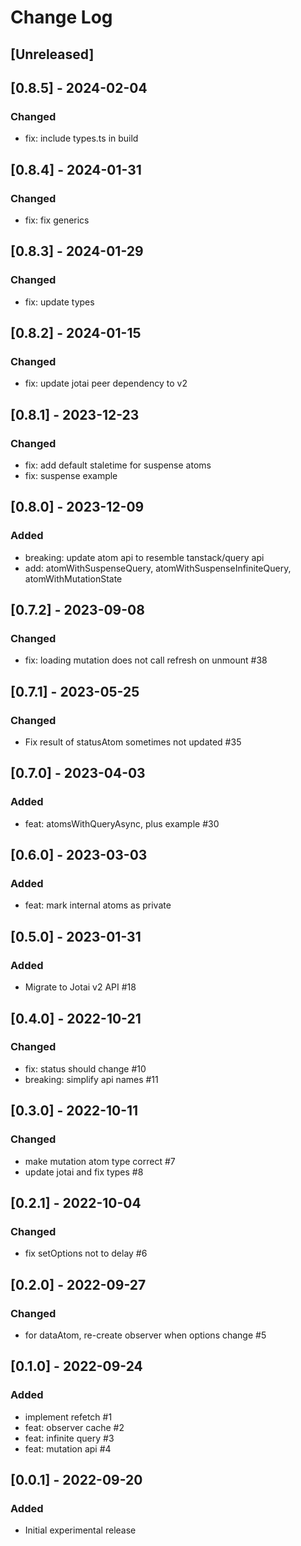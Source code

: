 # Change Log

## [Unreleased]

## [0.8.5] - 2024-02-04
### Changed
- fix: include types.ts in build

## [0.8.4] - 2024-01-31
### Changed
- fix: fix generics

## [0.8.3] - 2024-01-29
### Changed
- fix: update types

## [0.8.2] - 2024-01-15
### Changed
- fix: update jotai peer dependency to v2

## [0.8.1] - 2023-12-23
### Changed
- fix: add default staletime for suspense atoms
- fix: suspense example

## [0.8.0] - 2023-12-09
### Added
- breaking: update atom api to resemble tanstack/query api
- add: atomWithSuspenseQuery, atomWithSuspenseInfiniteQuery, atomWithMutationState

## [0.7.2] - 2023-09-08
### Changed
- fix: loading mutation does not call refresh on unmount #38

## [0.7.1] - 2023-05-25
### Changed
- Fix result of statusAtom sometimes not updated #35

## [0.7.0] - 2023-04-03
### Added
- feat: atomsWithQueryAsync, plus example #30

## [0.6.0] - 2023-03-03
### Added
- feat: mark internal atoms as private

## [0.5.0] - 2023-01-31
### Added
- Migrate to Jotai v2 API #18

## [0.4.0] - 2022-10-21
### Changed
- fix: status should change #10
- breaking: simplify api names #11

## [0.3.0] - 2022-10-11
### Changed
- make mutation atom type correct #7
- update jotai and fix types #8

## [0.2.1] - 2022-10-04
### Changed
- fix setOptions not to delay #6

## [0.2.0] - 2022-09-27
### Changed
- for dataAtom, re-create observer when options change #5

## [0.1.0] - 2022-09-24
### Added
- implement refetch #1
- feat: observer cache #2
- feat: infinite query #3
- feat: mutation api #4

## [0.0.1] - 2022-09-20
### Added
- Initial experimental release
